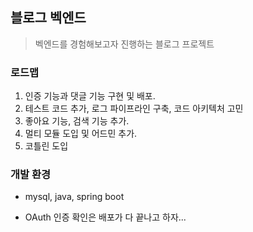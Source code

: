 ## 블로그 벡엔드

> 벡엔드를 경험해보고자 진행하는 블로그 프로젝트

### 로드맵

1. 인증 기능과 댓글 기능 구현 및 배포.
2. 테스트 코드 추가, 로그 파이프라인 구축, 코드 아키텍처 고민
3. 좋아요 기능, 검색 기능 추가.
4. 멀티 모듈 도입 및 어드민 추가.
5. 코틀린 도입

### 개발 환경

- mysql, java, spring boot

- OAuth 인증 확인은 배포가 다 끝나고 하자...
